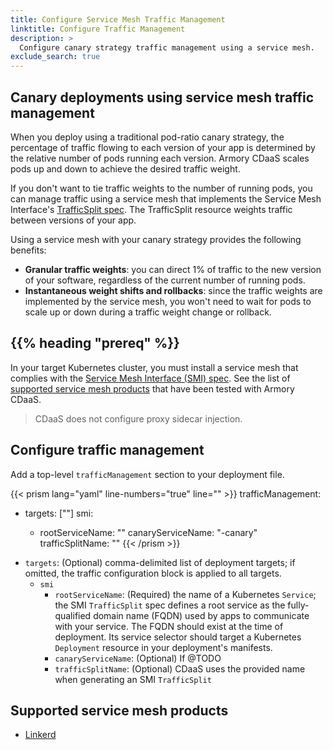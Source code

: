 ```yaml
---
title: Configure Service Mesh Traffic Management
linktitle: Configure Traffic Management
description: >
  Configure canary strategy traffic management using a service mesh.
exclude_search: true
---
```


## Canary deployments using service mesh traffic management

When you deploy using a traditional pod-ratio canary strategy, the percentage of traffic flowing to each version of your app is determined by the relative number of pods running each version. Armory CDaaS scales pods up and down to achieve the desired traffic weight.

If you don't want to tie traffic weights to the number of running pods, you can manage traffic using a service mesh that implements the Service Mesh Interface's [TrafficSplit spec](https://github.com/servicemeshinterface/smi-spec/blob/main/apis/traffic-split/v1alpha4/traffic-split.md). The TrafficSplit resource weights traffic between versions of your app.


Using a service mesh with your canary strategy provides the following benefits:

* **Granular traffic weights**: you can direct 1% of traffic to the new version of your software, regardless of the current number of running pods.
* **Instantaneous weight shifts and rollbacks**: since the traffic weights are implemented by the service mesh, you won't need to wait for pods to scale up or down during a traffic weight change or rollback.

## {{% heading "prereq" %}}

In your target Kubernetes cluster, you must install a service mesh that complies with the [Service Mesh Interface (SMI) spec](https://github.com/servicemeshinterface/smi-spec). See the list of [supported service mesh products](#supported-service-mesh-products) that have been tested with Armory CDaaS.

>CDaaS does not configure proxy sidecar injection.


## Configure traffic management

Add a top-level `trafficManagement` section to your deployment file.

{{< prism lang="yaml" line-numbers="true" line="" >}}
trafficManagement:
  - targets: ["<target>"]
    smi:
      - rootServiceName: "<rootServiceName>"
        canaryServiceName: "<rootServiceName>-canary"
        trafficSplitName: "<rootServiceName>"
{{< /prism >}}

* `targets`: (Optional) comma-delimited list of deployment targets; if omitted, the traffic configuration block is applied to all targets.
   * `smi`
      * `rootServiceName`: (Required) the name of a Kubernetes `Service`; the SMI `TrafficSplit` spec defines a root service as the fully-qualified domain name (FQDN) used by apps to communicate with your service. The FQDN should exist at the time of deployment. Its service selector should target a Kubernetes `Deployment` resource in your deployment's manifests.     
      * `canaryServiceName`: (Optional) If @TODO
      * `trafficSplitName`: (Optional) CDaaS uses the provided name when generating an SMI `TrafficSplit`


## Supported service mesh products

* [Linkerd](https://linkerd.io/)